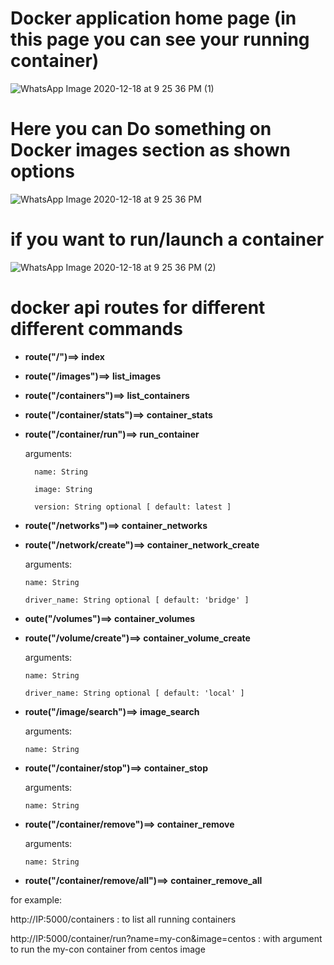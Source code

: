 # Docker application home page (in this page you can see your running container)

![WhatsApp Image 2020-12-18 at 9 25 36 PM (1)](https://user-images.githubusercontent.com/61894395/102634365-be075f80-4177-11eb-9fe4-0623b982d240.jpeg)

# Here you can Do something on Docker images section as shown options
![WhatsApp Image 2020-12-18 at 9 25 36 PM](https://user-images.githubusercontent.com/61894395/102634363-bcd63280-4177-11eb-8cb6-f6edee494349.jpeg)

# if you want to run/launch a container
![WhatsApp Image 2020-12-18 at 9 25 36 PM (2)](https://user-images.githubusercontent.com/61894395/102634367-be9ff600-4177-11eb-8552-50a6e63a1360.jpeg)
# docker api routes for different different commands





- __route("/")==> index__
  

-  __route("/images")==> list_images__
    


- __route("/containers")==> list_containers__
   


- __route("/container/stats")==> container_stats__
   

- __route("/container/run")==> run_container__

    arguments:
    
        name: String
        
        image: String
        
        version: String optional [ default: latest ]


- __route("/networks")==> container_networks__
   

- __route("/network/create")==> container_network_create__

  arguments:
  
      name: String
      
      driver_name: String optional [ default: 'bridge' ]
    


- __oute("/volumes")==> container_volumes__



- __route("/volume/create")==> container_volume_create__

  arguments:
  
      name: String
      
      driver_name: String optional [ default: 'local' ]




- __route("/image/search")==> image_search__

  arguments:
  
      name: String

  
    
- __route("/container/stop")==> container_stop__

  arguments:
  
      name: String
    
    
    
- __route("/container/remove")==> container_remove__

  arguments:
  
      name: String
    
    
- __route("/container/remove/all")==> container_remove_all__



 for example: 
 
 http://IP:5000/containers : to list all running containers
 
 http://IP:5000/container/run?name=my-con&image=centos : with argument to run the my-con container from centos image

